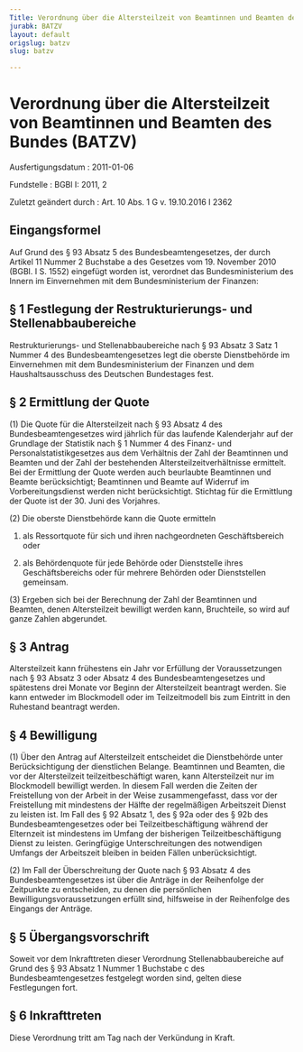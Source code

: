 ```yaml
---
Title: Verordnung über die Altersteilzeit von Beamtinnen und Beamten des Bundes
jurabk: BATZV
layout: default
origslug: batzv
slug: batzv

---
```


# Verordnung über die Altersteilzeit von Beamtinnen und Beamten des Bundes (BATZV)

Ausfertigungsdatum
:   2011-01-06

Fundstelle
:   BGBl I: 2011, 2

Zuletzt geändert durch
:   Art. 10 Abs. 1 G v. 19.10.2016 I 2362


## Eingangsformel

Auf Grund des § 93 Absatz 5 des Bundesbeamtengesetzes, der durch Artikel 11 Nummer 2 Buchstabe a des Gesetzes vom 19. November 2010 (BGBl. I S. 1552) eingefügt worden ist, verordnet das Bundesministerium des Innern im Einvernehmen mit dem Bundesministerium der Finanzen:


## § 1 Festlegung der Restrukturierungs- und Stellenabbaubereiche

Restrukturierungs- und Stellenabbaubereiche nach § 93 Absatz 3 Satz 1 Nummer 4 des Bundesbeamtengesetzes legt die oberste Dienstbehörde im Einvernehmen mit dem Bundesministerium der Finanzen und dem Haushaltsausschuss des Deutschen Bundestages fest.


## § 2 Ermittlung der Quote

(1) Die Quote für die Altersteilzeit nach § 93 Absatz 4 des Bundesbeamtengesetzes wird jährlich für das laufende Kalenderjahr auf der Grundlage der Statistik nach § 1 Nummer 4 des Finanz- und Personalstatistikgesetzes aus dem Verhältnis der Zahl der Beamtinnen und Beamten und der Zahl der bestehenden Altersteilzeitverhältnisse ermittelt. Bei der Ermittlung der Quote werden auch beurlaubte Beamtinnen und Beamte berücksichtigt; Beamtinnen und Beamte auf Widerruf im Vorbereitungsdienst werden nicht berücksichtigt. Stichtag für die Ermittlung der Quote ist der 30. Juni des Vorjahres.

(2) Die oberste Dienstbehörde kann die Quote ermitteln

1.  als Ressortquote für sich und ihren nachgeordneten Geschäftsbereich oder


2.  als Behördenquote für jede Behörde oder Dienststelle ihres Geschäftsbereichs oder für mehrere Behörden oder Dienststellen gemeinsam.




(3) Ergeben sich bei der Berechnung der Zahl der Beamtinnen und Beamten, denen Altersteilzeit bewilligt werden kann, Bruchteile, so wird auf ganze Zahlen abgerundet.


## § 3 Antrag

Altersteilzeit kann frühestens ein Jahr vor Erfüllung der Voraussetzungen nach § 93 Absatz 3 oder Absatz 4 des Bundesbeamtengesetzes und spätestens drei Monate vor Beginn der Altersteilzeit beantragt werden. Sie kann entweder im Blockmodell oder im Teilzeitmodell bis zum Eintritt in den Ruhestand beantragt werden.


## § 4 Bewilligung

(1) Über den Antrag auf Altersteilzeit entscheidet die Dienstbehörde unter Berücksichtigung der dienstlichen Belange. Beamtinnen und Beamten, die vor der Altersteilzeit teilzeitbeschäftigt waren, kann Altersteilzeit nur im Blockmodell bewilligt werden. In diesem Fall werden die Zeiten der Freistellung von der Arbeit in der Weise zusammengefasst, dass vor der Freistellung mit mindestens der Hälfte der regelmäßigen Arbeitszeit Dienst zu leisten ist. Im Fall des § 92 Absatz 1, des § 92a oder des § 92b des Bundesbeamtengesetzes oder bei Teilzeitbeschäftigung während der Elternzeit ist mindestens im Umfang der bisherigen Teilzeitbeschäftigung Dienst zu leisten. Geringfügige Unterschreitungen des notwendigen Umfangs der Arbeitszeit bleiben in beiden Fällen unberücksichtigt.

(2) Im Fall der Überschreitung der Quote nach § 93 Absatz 4 des Bundesbeamtengesetzes ist über die Anträge in der Reihenfolge der Zeitpunkte zu entscheiden, zu denen die persönlichen Bewilligungsvoraussetzungen erfüllt sind, hilfsweise in der Reihenfolge des Eingangs der Anträge.


## § 5 Übergangsvorschrift

Soweit vor dem Inkrafttreten dieser Verordnung Stellenabbaubereiche auf Grund des § 93 Absatz 1 Nummer 1 Buchstabe c des Bundesbeamtengesetzes festgelegt worden sind, gelten diese Festlegungen fort.


## § 6 Inkrafttreten

Diese Verordnung tritt am Tag nach der Verkündung in Kraft.

